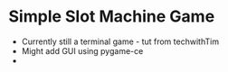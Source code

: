 # Simple Slot Machine Game
- Currently still a terminal game - tut from techwithTim
- Might add GUI using pygame-ce
- 
